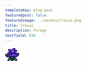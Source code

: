 ```yaml
---
templateKey: blog-post
featuredpost: false
featuredimage: ../assets/Crocus.png
title: Crocus
description: Forage
testfield: 836
---
```

![Crocus](../assets/Crocus.png)